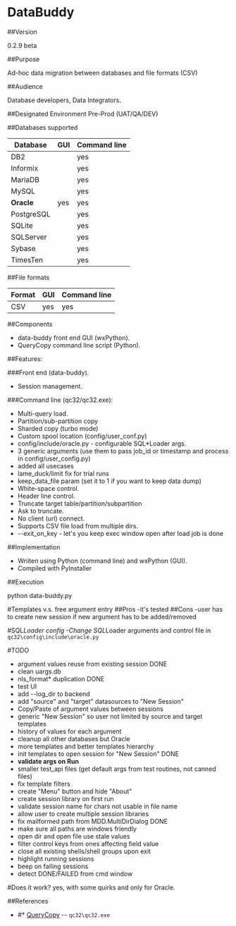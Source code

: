 # DataBuddy
##Version

0.2.9 beta

##Purpose

Ad-hoc data migration between databases and file formats (CSV)

##Audience

Database developers, Data Integrators.

##Designated Environment
Pre-Prod (UAT/QA/DEV)

##Databases supported

Database | GUI | Command line
---------|---- | -------------
DB2      |  | yes
Informix |  | yes
MariaDB    |  | yes
MySQL    |  | yes
**Oracle**   | yes | yes
PostgreSQL|  | yes
SQLite|  | yes
SQLServer|   | yes
Sybase   |  | yes
TimesTen|  | yes


##File formats

Format | GUI | Command line
---------|---- | -------------
CSV   | yes | yes


##Components
- data-buddy front end GUI (wxPython).
- QueryCopy command line script (Python).
  
##Features:

###Front end (data-buddy).

- Session management.

###Command line (qc32/qc32.exe):
- Multi-query load.
- Partition/sub-partition copy
- Sharded copy (turbo mode)
- Custom spool location (config/user_conf.py)
- config/include/oracle.py - configurable SQL*Loader args.
- 3 generic arguments (use them to pass job_id or timestamp and process in config/user_config.py)
- added all usecases
- lame_duck/limit fix for trial runs
- keep_data_file param (set it to 1 if you want to keep data dump)
- White-space control.
- Header line control.
- Truncate target table/partition/subpartition
- Ask to truncate.
- No client (url) connect.
- Supports CSV file load from multiple dirs.
- --exit_on_key - let's you keep exec window open after load job is done

##Implementation

- Wriiten using Python (command line) and wxPython (GUI).
- Compiled with PyInstaller
 
##Execution

python data-buddy.py

#Templates v.s. free argument entry
##Pros
-it's tested
##Cons
-user has to create new session if new argument has to be added/removed

#SQL*Loader config
-Change SQL*Loader arguments and control file in ```qc32\config\include\oracle.py```

#TODO
- argument values reuse from existing session DONE
- clean uargs.db
- nls_format* duplication DONE
- test UI
- add --log_dir to backend
- add "source" and "target" datasources to "New Session"
- Copy/Paste of argument values between sessions
- generic "New Session" so user not limited by source and target templates
- history of values for each argument
- cleanup all other databases but Oracle
- more templates and better templates hierarchy
- init templates to open session for "New Session" DONE
- **validate args on Run**
- smaller test_api files (get default args from test routines, not canned files)
- fix template filters
- create "Menu" button and hide "About"
- create session library on first run
- validate session name for chars not usable in file name
- allow user to create multiple session libraries
- fix mailformed path from MDD.MultiDirDialog DONE
- make sure all paths are windows friendly
- open dir and open file use stale values
- filter control keys from ones affecting field value
- close all existing shells/shell groups upon exit
- highlight running sessions
- beep on failing sessions
- detect DONE/FAILED from cmd window

#Does it work?
yes, with some quirks and only for Oracle. 

##References
* #* [QueryCopy](https://github.com/QueryCopy/QueryCopy-for-Oracle) -- `qc32\qc32.exe`
